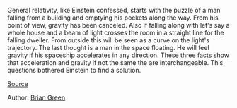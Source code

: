 General relativity, like Einstein confessed, starts with the puzzle of a man falling from a building and emptying his pockets along the way. From his point of view, gravity has been canceled. 
Also if falling along with let's say a whole house and a beam of light crosses the room in a straight line for the falling dweller. From outside this will be seen as a curve on the light's trajectory. 
The last thought is a man in the space floating. He will feel gravity if his spaceship accelerates in any direction. 
These three facts show that acceleration and gravity if not the same the are interchangeable. This questions bothered Einstein to find a solution. 


[Source](https://youtu.be/Q1y3YnPgaY4 )

Author: [Brian Green](authors/brian_greene.md)